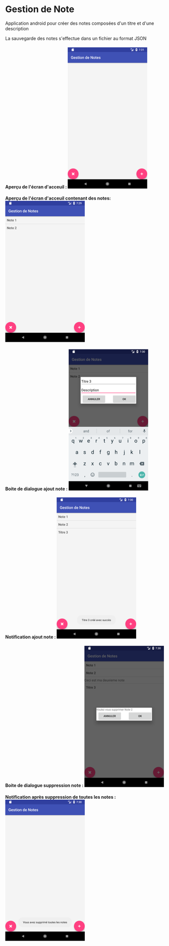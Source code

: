 # Gestion de Note

Application android pour créer des notes composées d'un titre et d'une description

La sauvegarde des notes s'effectue dans un fichier au format JSON

<h4> Aperçu de l'écran d'acceuil :

<img alt="home" src="img/HomeEmpty.PNG" width="50%" height="50%">

<h4> Aperçu de l'écran d'acceuil contenant des notes:

<img alt="homeFull" src="img/HomeNote.PNG" width="50%" height="50%">

<h4> Boite de dialogue ajout note :

<img alt="addnote" src="img/AddNote.PNG" width="50%" height="50%">

<h4> Notification ajout note :

<img alt="addnotesuccess" src="img/AddNoteSuccess.png" width="50%" height="50%">

<h4> Boite de dialogue suppression note :

<img alt="suppnote" src="img/SuppNote.png" width="50%" height="50%">

<h4> Notification après suppression de toutes les notes :

<img alt="suppallsuccess" src="img/SuppAllSucces.png" width="50%" height="50%">
